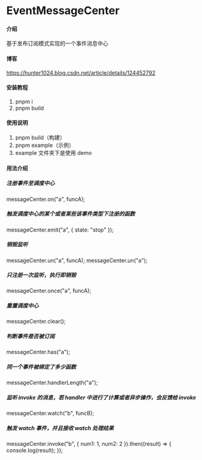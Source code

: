 # EventMessageCenter
#### 介绍

基于发布订阅模式实现的一个事件消息中心
#### 博客

https://hunter1024.blog.csdn.net/article/details/124452792

#### 安装教程

1.  pnpm i
2.  pnpm build

#### 使用说明

1.  pnpm build（构建）
2.  pnpm example（示例）
3.  example 文件夹下是使用 demo

#### 用法介绍
##### 注册事件至调度中心
messageCenter.on("a", funcA);
##### 触发调度中心的某个或者某些该事件类型下注册的函数
messageCenter.emit("a", { state: "stop" });
##### 销毁监听
messageCenter.un("a", funcA);
messageCenter.un("a");
##### 只注册一次监听，执行即销毁
messageCenter.once("a", funcA);
##### 重置调度中心
messageCenter.clear();
##### 判断事件是否被订阅
messageCenter.has("a");
##### 同一个事件被绑定了多少函数
messageCenter.handlerLength("a");
##### 监听 invoke 的消息，若 handler 中进行了计算或者异步操作，会反馈给 invoke
messageCenter.watch("b", funcB);
##### 触发 watch 事件，并且接收 watch 处理结果
messageCenter.invoke("b", { num1: 1, num2: 2 }).then((result) => {
    console.log(result);
});